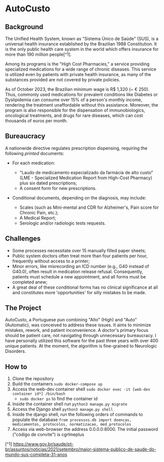 # AutoCusto

## Background

The Unified Health System, known as "Sistema Único de Saúde" (SUS), is a universal health insurance established by the Brazilian 1988 Constitution. It is the only public health care system in the world which offers insurance for more than 190 million people[^1].

Among its programs is the "High Cost Pharmacies," a service providing specialized medications for a wide range of chronic diseases. This service is utilized even by patients with private health insurance, as many of the substances provided are not covered by private policies.

As of October 2023, the Brazilian minimum wage is R$ 1,320 (~ € 250). Thus, commonly used medications for prevalent conditions like Diabetes or Dyslipidemia can consume over 15% of a person's monthly income, rendering the treatment unaffordable without this assistance. Moreover, the program is also responsible for the dispensation of immunobiologics, oncological treatments, and drugs for rare diseases, which can cost thousands of euros per month.

## Bureaucracy

A nationwide directive regulates prescription dispensing, requiring the following *printed* documents:

- For each medication:
    - "Laudo de medicamento especializado da farmácia de alto custo" (LME - Specialized Medication Report from High-Cost Pharmacy) plus six dated prescriptions;
    - A consent form for new prescriptions.
  
- Conditional documents, depending on the diagnosis, may include:
    - Scales (such as Mini-mental and CDR for Alzheimer's, Pain score for Chronic Pain, etc.);
    - A Medical Report;
    - Serologic and/or radiologic tests requests.
 

## Challenges

- Some processes necessitate over 15 manually filled paper sheets;
- Public system doctors often treat more than four patients per hour, frequently without access to a printer;
- Minor errors, like misrecording an ICD number (e.g., G40 instead of G40.0), often result in medication release refusal. Consequently, patients must schedule a new appointment, and all forms must be completed anew;
- A great deal of these conditional forms has no clinical significance at all and constitutes more 'opportunities' for silly mistakes to be made.

## The Project

AutoCusto, a Portuguese pun combining "Alto" (High) and "Auto" (Automatic), was conceived to address these issues. It aims to minimize mistakes, rework, and patient inconvenience. A doctor's primary focus should be patient care, not navigating through unnecessary bureaucracy. I have personally utilized this software for the past three years with over 400 unique patients. At the moment, the algorithm is fine-grained to Neurologic Disorders.

## How to

1. Clone the repository
2. Build the containers
    ``` sudo docker-compose up ```
3. Access the web-dev container shell
   ``` sudo docker exec -it [web-dev container id*] /bin/bash ```
   * ```sudo docker ps``` to find the container id
5. Inside the container shell run
   ``` python3 manage.py migrate ```
6. Access the Django shell
   ``` python3 manage.py shell ```
7. Inside the django shell, run the following orders of commands to populate the database
    ``` from processos.db import doencas, medicamentos, protocolos, normatizacao, med_protocolos ```
8. Access via web-browser the address 0.0.0.0:8000. The initial password ("código de convite") is cgrlmeplus
   
[^1] https://www.gov.br/saude/pt-br/assuntos/noticias/2021/setembro/maior-sistema-publico-de-saude-do-mundo-sus-completa-31-anos
